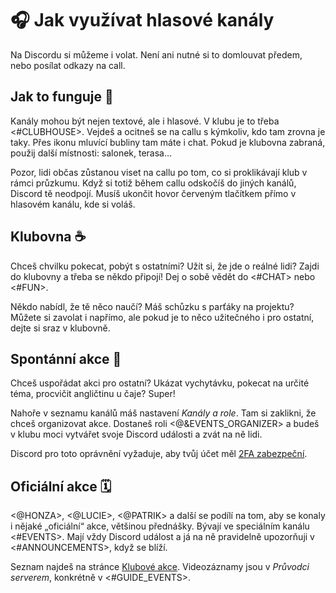 # 🎧 Jak využívat hlasové kanály
Na Discordu si můžeme i volat. Není ani nutné si to domlouvat předem, nebo posílat odkazy na call.

## Jak to funguje 🧐
Kanály mohou být nejen textové, ale i hlasové. V klubu je to třeba <#CLUBHOUSE>. Vejdeš a ocitneš se na callu s kýmkoliv, kdo tam zrovna je taky. Přes ikonu mluvící bubliny tam máte i chat. Pokud je klubovna zabraná, použij další místnosti: salonek, terasa…

Pozor, lidi občas zůstanou viset na callu po tom, co si proklikávají klub v rámci průzkumu. Když si totiž během callu odskočíš do jiných kanálů, Discord tě neodpojí. Musíš ukončit hovor červeným tlačítkem přímo v hlasovém kanálu, kde si voláš.

## Klubovna ☕️
Chceš chvilku pokecat, pobýt s ostatními? Užít si, že jde o reálné lidi? Zajdi do klubovny a třeba se někdo připojí! Dej o sobě vědět do <#CHAT> nebo <#FUN>.

Někdo nabídl, že tě něco naučí? Máš schůzku s parťáky na projektu? Můžete si zavolat i napřímo, ale pokud je to něco užitečného i pro ostatní, dejte si sraz v klubovně.

## Spontánní akce 🙌
Chceš uspořádat akci pro ostatní? Ukázat vychytávku, pokecat na určité téma, procvičit angličtinu u čaje? Super!

Nahoře v seznamu kanálů máš nastavení _Kanály a role_. Tam si zaklikni, že chceš organizovat akce. Dostaneš roli <@&EVENTS_ORGANIZER> a budeš v klubu moci vytvářet svoje Discord události a zvát na ně lidi.

Discord pro toto oprávnění vyžaduje, aby tvůj účet měl [2FA zabezpeční](https://support.discord.com/hc/en-us/articles/219576828-Setting-up-Multi-Factor-Authentication).

## Oficiální akce 🗓️
<@HONZA>, <@LUCIE>, <@PATRIK> a další se podílí na tom, aby se konaly i nějaké „oficiální“ akce, většinou přednášky. Bývají ve speciálním kanálu <#EVENTS>. Mají vždy Discord událost a já na ně pravidelně upozorňuji v <#ANNOUNCEMENTS>, když se blíží.

Seznam najdeš na stránce [Klubové akce](https://junior.guru/events/). Videozáznamy jsou v _Průvodci serverem_, konkrétně v <#GUIDE_EVENTS>.
